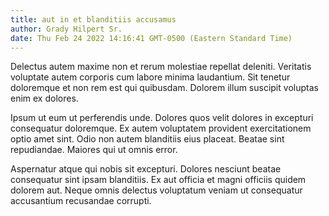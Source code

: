 ```yaml
---
title: aut in et blanditiis accusamus
author: Grady Hilpert Sr.
date: Thu Feb 24 2022 14:16:41 GMT-0500 (Eastern Standard Time)
---
```

Delectus autem maxime non et rerum molestiae repellat deleniti. Veritatis voluptate autem corporis cum labore minima laudantium. Sit tenetur doloremque et non rem est qui quibusdam. Dolorem illum suscipit voluptas enim ex dolores.

 Ipsum ut eum ut perferendis unde. Dolores quos velit dolores in excepturi consequatur doloremque. Ex autem voluptatem provident exercitationem optio amet sint. Odio non autem blanditiis eius placeat. Beatae sint repudiandae. Maiores qui ut omnis error.

 Aspernatur atque qui nobis sit excepturi. Dolores nesciunt beatae consequatur sint ipsam blanditiis. Ex aut officia et magni officiis quidem dolorem aut. Neque omnis delectus voluptatum veniam ut consequatur accusantium recusandae corrupti.